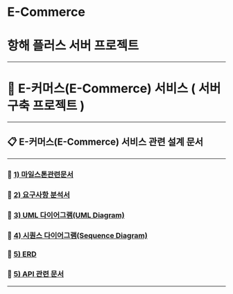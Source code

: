 # E-Commerce
# 항해 플러스 서버 프로젝트 

-----------------------------------------------------------------

# 📆 E-커머스(E-Commerce) 서비스 ( 서버 구축 프로젝트 )

-----------------------------------------------------------------

## 📋 E-커머스(E-Commerce) 서비스 관련 설계 문서

-----------------------------------------------------------------

### 🐥   [1) 마일스톤관련문서](https://github.com/JuSuIn/hhplusweek2/)

### 🐥   [2) 요구사항 분석서](https://github.com/JuSuIn/hhplusweek2/commit/959d2633176b797a3686362a8468ff814c96819b)

### 🐥   [3) UML 다이어그램(UML Diagram)](https://github.com/JuSuIn/hhplusweek2/commit/49db5761552103c0541e87f0665b80e26d8cb74a)

### 🐥   [4) 시퀀스 다이어그램(Sequence Diagram)](https://github.com/JuSuIn/hhplusweek2/)

### 🐥   [5) ERD](https://github.com/JuSuIn/hhplusweek2/)

### 🐥   [5) API 관련 문서](https://github.com/JuSuIn/hhplusweek2/)


-----------------------------------------------------------------
